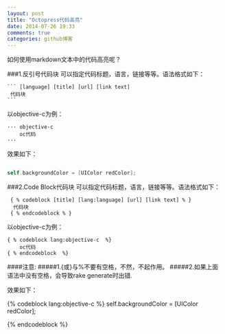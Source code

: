 ```yaml
---
layout: post
title: "Octopress代码高亮"
date: 2014-07-26 19:33
comments: true
categories: github博客
---
```


如何使用markdown文本中的代码高亮呢？

###1.反引号代码块
   可以指定代码标题，语言，链接等等。语法格式如下：

    ``` [language] [title] [url] [link text]
     代码块
    ```
以objective-c为例：

    ··· objective-c 
        oc代码
    ···

效果如下：

``` objective-c 

self.backgroundColor = [UIColor redColor];

```

###2.Code Block代码块
   可以指定代码标题，语言，链接等等。语法格式如下：

     { % codeblock [title] [lang:language] [url] [link text] % }
      代码块
     { % endcodeblock % }
 以objective-c为例：
 
    { % codeblock lang:objective-c  %} 
        oc代码
    { % endcodeblock  %} 
####注意:
#####1.{或}与%不要有空格，不然，不起作用。
#####2.如果上面语法中没有空格，会导致rake generate时出错.   
    
效果如下：

{% codeblock lang:objective-c %} 
self.backgroundColor = [UIColor redColor];

{% endcodeblock %}